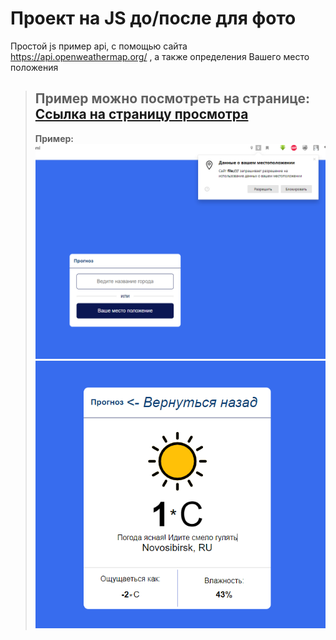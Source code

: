 # Проект на JS до/после для фото

Простой js пример api, с помощью сайта https://api.openweathermap.org/ , а также определения Вашего место положения
>__Пример можно посмотреть на странице:__
>[Ссылка на страницу просмотра](https://vladjutnik.github.io/js-after-before/)
>---
>__Пример:__
>![Пример работы](image/main.PNG)
>![Пример работы](image/weacher.PNG)

